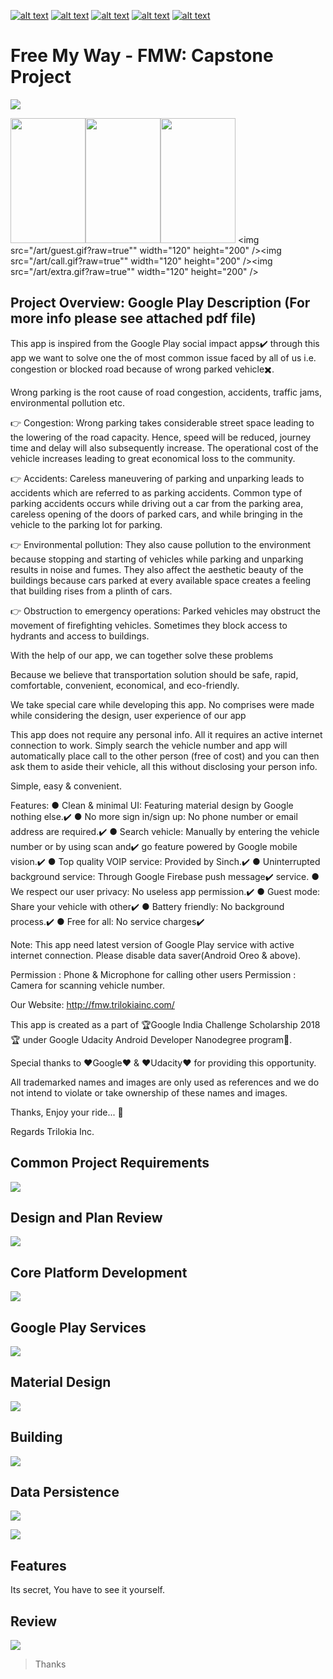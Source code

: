 <!-- Please don't remove this: Grab your social icons from https://github.com/carlsednaoui/gitsocial -->

<!-- display the social media buttons in your README -->

[![alt text][1.1]][1] 		[![alt text][2.1]][2] 		[![alt text][3.1]][3]		[![alt text][4.1]][4]		[![alt text][5.1]][5]


<!-- links to social media icons -->
<!-- no need to change these -->

<!-- icons with padding -->

[1.1]: http://i.imgur.com/tXSoThF.png (Twitter)
[2.1]: http://i.imgur.com/P3YfQoD.png (Facebook)
[3.1]: http://i.imgur.com/yCsTjba.png (Google+)
[4.1]: https://ppxdev.files.wordpress.com/2018/10/aln.png (Linkedin)
[5.1]: http://i.imgur.com/0o48UoR.png (Github)


<!-- links to your social media accounts -->
<!-- update these accordingly -->

[1]: http://www.twitter.com/imtrilokia
[2]: http://www.facebook.com/abhinandan.trilokia
[3]: https://plus.google.com/+AbhinandanTrilokia
[4]: https://www.linkedin.com/in/abhinandantrilokia/
[5]: https://github.com/Trilokia


<!-- Please don't remove this: Grab your social icons from https://github.com/carlsednaoui/gitsocial -->
# Free My Way - FMW: Capstone Project
![](https://ppxdev.files.wordpress.com/2018/12/cp0.png)

<img src="/FMW Free my way: Capstone Project/art/intro.gif?raw=true" width="120" height="200" /><img src="https://github.com/Trilokia/GoogleUdacityAndroidDeveloperNanoDegreeScholarship/blob/master/FMW%20Free%20my%20way:%20Capstone%20Project/main.gif?raw=true" width="120" height="200" /><img src="/art/scan.gif?raw=true" width="120" height="200" />
<img src="/art/guest.gif?raw=true"" width="120" height="200" /><img src="/art/call.gif?raw=true"" width="120" height="200" /><img src="/art/extra.gif?raw=true"" width="120" height="200" />

## Project Overview: Google Play Description (For more info please see attached pdf file)
This app is inspired from the Google Play social impact apps✔️ through this app we want to solve one the of most common issue faced by all of us i.e. congestion or blocked road because of wrong parked vehicle✖️.

Wrong parking is the root cause of road congestion, accidents, traffic jams,
environmental pollution etc.

👉 Congestion: Wrong parking takes considerable street space leading to the
lowering of the road capacity. Hence, speed will be reduced, journey time and
delay will also subsequently increase. The operational cost of the vehicle
increases leading to great economical loss to the community.

👉 Accidents: Careless maneuvering of parking and unparking leads to accidents
which are referred to as parking accidents. Common type of parking accidents
occurs while driving out a car from the parking area, careless opening of the doors
of parked cars, and while bringing in the vehicle to the parking lot for parking.

👉 Environmental pollution: They also cause pollution to the environment because
stopping and starting of vehicles while parking and unparking results in noise and
fumes. They also affect the aesthetic beauty of the buildings because cars parked
at every available space creates a feeling that building rises from a plinth of cars.

👉 Obstruction to emergency operations: Parked vehicles may obstruct the
movement of firefighting vehicles. Sometimes they block access to hydrants and
access to buildings.

With the help of our app, we can together solve these problems

Because we believe that transportation solution should be safe, rapid,
comfortable, convenient, economical, and eco-friendly.

We take special care while developing this app. No comprises were made while considering the design, user experience of our app

This app does not require any personal info. All it requires an active internet
connection to work. Simply search the vehicle number and app will automatically
place call to the other person (free of cost) and you can then ask them to aside
their vehicle, all this without disclosing your person info.

Simple, easy & convenient.

Features:
● Clean & minimal UI: Featuring material design by Google nothing else.✔️
● No more sign in/sign up: No phone number or email address are required.✔️
● Search vehicle: Manually by entering the vehicle number or by using scan and✔️
go feature powered by Google mobile vision.✔️
● Top quality VOIP service: Provided by Sinch.✔️
● Uninterrupted background service: Through Google Firebase push message✔️
service.
● We respect our user privacy: No useless app permission.✔️
● Guest mode: Share your vehicle with other✔️
● Battery friendly: No background process.✔️
● Free for all: No service charges✔️

Note: This app need latest version of Google Play service with active internet connection. Please disable data saver(Android Oreo & above).

Permission : Phone & Microphone for calling other users
Permission : Camera for scanning vehicle number.


Our Website: http://fmw.trilokiainc.com/

This app is created as a part of 🏆Google India Challenge Scholarship 2018🏆 under Google Udacity Android Developer Nanodegree program📱.

Special thanks to ❤️Google❤️ & ❤️Udacity❤️ for providing this opportunity.

All trademarked names and images are only used as references and we do not intend to violate or take ownership of these names and images.

Thanks, Enjoy your ride... 🚗

Regards
Trilokia Inc.

## Common Project Requirements
![](https://ppxdev.files.wordpress.com/2018/12/cp1.png)

## Design and Plan Review
![](https://ppxdev.files.wordpress.com/2018/12/cp2.png)

## Core Platform Development
![](https://ppxdev.files.wordpress.com/2018/12/cp3.png)

## Google Play Services
![](https://ppxdev.files.wordpress.com/2018/12/cp4.png)

## Material Design
![](https://ppxdev.files.wordpress.com/2018/12/cp5.png)

## Building
![](https://ppxdev.files.wordpress.com/2018/12/cp6.png)

## Data Persistence
![](https://ppxdev.files.wordpress.com/2018/12/cp7.png)

![](https://ppxdev.files.wordpress.com/2018/12/cp8.png)

## Features
Its secret, You have to see it yourself.

## Review
![](https://ppxdev.files.wordpress.com/2018/12/cp9.png)

>Thanks
